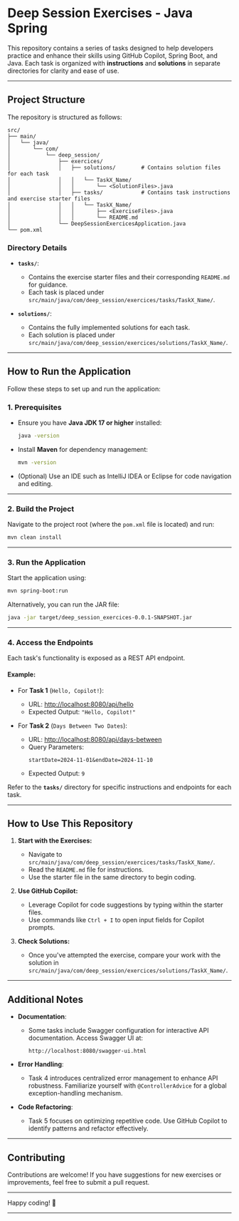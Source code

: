 # **Deep Session Exercises - Java Spring**

This repository contains a series of tasks designed to help developers practice and enhance their skills using GitHub Copilot, Spring Boot, and Java. Each task is organized with **instructions** and **solutions** in separate directories for clarity and ease of use.

---

## **Project Structure**

The repository is structured as follows:

```
src/
├── main/
│   └── java/
│       └── com/
│           └── deep_session/
│               ├── exercices/
│               │   ├── solutions/        # Contains solution files for each task
│               │   │   └── TaskX_Name/
│               │   │       └── <SolutionFiles>.java
│               │   ├── tasks/            # Contains task instructions and exercise starter files
│               │   │   └── TaskX_Name/
│               │   │       ├── <ExerciseFiles>.java
│               │   │       └── README.md
│               └── DeepSessionExercicesApplication.java
└── pom.xml
```

### **Directory Details**

- **`tasks/`**: 
  - Contains the exercise starter files and their corresponding `README.md` for guidance.
  - Each task is placed under `src/main/java/com/deep_session/exercices/tasks/TaskX_Name/`.

- **`solutions/`**:
  - Contains the fully implemented solutions for each task.
  - Each solution is placed under `src/main/java/com/deep_session/exercices/solutions/TaskX_Name/`.

---

## **How to Run the Application**

Follow these steps to set up and run the application:

### **1. Prerequisites**
- Ensure you have **Java JDK 17 or higher** installed:
  ```bash
  java -version
  ```
- Install **Maven** for dependency management:
  ```bash
  mvn -version
  ```
- (Optional) Use an IDE such as IntelliJ IDEA or Eclipse for code navigation and editing.

---

### **2. Build the Project**
Navigate to the project root (where the `pom.xml` file is located) and run:
```bash
mvn clean install
```

---

### **3. Run the Application**
Start the application using:
```bash
mvn spring-boot:run
```

Alternatively, you can run the JAR file:
```bash
java -jar target/deep_session_exercices-0.0.1-SNAPSHOT.jar
```

---

### **4. Access the Endpoints**
Each task's functionality is exposed as a REST API endpoint.

#### Example:
- For **Task 1** (`Hello, Copilot!`):
  - URL: [http://localhost:8080/api/hello](http://localhost:8080/api/hello)
  - Expected Output: `"Hello, Copilot!"`

- For **Task 2** (`Days Between Two Dates`):
  - URL: [http://localhost:8080/api/days-between](http://localhost:8080/api/days-between)
  - Query Parameters: 
    ```
    startDate=2024-11-01&endDate=2024-11-10
    ```
  - Expected Output: `9`

Refer to the **`tasks/`** directory for specific instructions and endpoints for each task.

---

## **How to Use This Repository**

1. **Start with the Exercises:**
   - Navigate to `src/main/java/com/deep_session/exercices/tasks/TaskX_Name/`.
   - Read the `README.md` file for instructions.
   - Use the starter file in the same directory to begin coding.

2. **Use GitHub Copilot:**
   - Leverage Copilot for code suggestions by typing within the starter files.
   - Use commands like `Ctrl + I` to open input fields for Copilot prompts.

3. **Check Solutions:**
   - Once you've attempted the exercise, compare your work with the solution in `src/main/java/com/deep_session/exercices/solutions/TaskX_Name/`.

---

## **Additional Notes**

- **Documentation**: 
  - Some tasks include Swagger configuration for interactive API documentation. Access Swagger UI at:
    ```
    http://localhost:8080/swagger-ui.html
    ```

- **Error Handling**:
  - Task 4 introduces centralized error management to enhance API robustness. Familiarize yourself with `@ControllerAdvice` for a global exception-handling mechanism.

- **Code Refactoring**:
  - Task 5 focuses on optimizing repetitive code. Use GitHub Copilot to identify patterns and refactor effectively.

---

## **Contributing**
Contributions are welcome! If you have suggestions for new exercises or improvements, feel free to submit a pull request.

---

Happy coding! 🚀

---